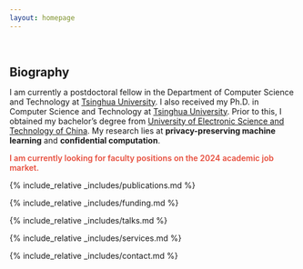 ```yaml
---
layout: homepage
---
```


<h1 id="about-me"></h1>

<h2 style="margin: 60px 0px 10px;">Biography</h2>

I am currently a postdoctoral fellow in the Department of Computer Science and Technology at [Tsinghua University](https://www.tsinghua.edu.cn/). I also received my Ph.D. in Computer Science and Technology at [Tsinghua University](https://www.tsinghua.edu.cn/). Prior to this, I obtained my bachelor’s degree from [University of Electronic Science and Technology of China](https://www.uestc.edu.cn/). My research lies at **privacy-preserving machine learning** and **confidential computation**.

<strong style="color:#e74d3c; font-weight:600"><strong style="color:#e74d3c; font-weight:600">I am currently looking for faculty positions on the 2024 academic job market.</strong></strong>

<!-- {% include_relative _includes/news.md %} -->

{% include_relative _includes/publications.md %}

{% include_relative _includes/funding.md %}

{% include_relative _includes/talks.md %}

{% include_relative _includes/services.md %}

{% include_relative _includes/contact.md %}
